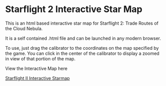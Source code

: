 # Starflight 2 Interactive Star Map
This is an html based interactive star map for Starflight 2: Trade Routes of the Cloud Nebula.

It is a self contained .html file and can be launched in any modern browser.

To use, just drag the calibrator to the coordinates on the map specified by the game.
You can click in the center of the calibrator to display a zoomed in view of that portion of the map.

View the Interactive Map here

[Starflight II Interactive Starmap](https://digitoxin1.github.io/Starflight2InteractiveMap/Starflight%202%20-%20Trade%20Routes%20of%20the%20Cloud%20Nebula%20-%20Interactive%20Starmap.html)

